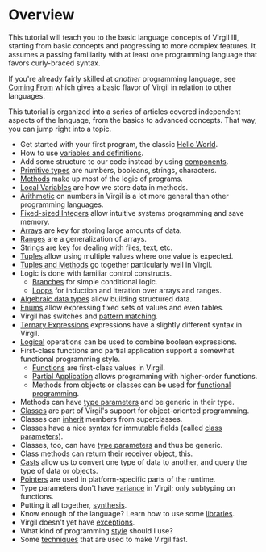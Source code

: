 # Overview

This tutorial will teach you to the basic language concepts of Virgil III, starting from basic concepts and progressing to more complex features.
It assumes a passing familiarity with at least one programming language that favors curly-braced syntax.

If you're already fairly skilled at *another* programming language, see [Coming From](ComingFrom.md) which gives a basic flavor of Virgil in relation to other languages.

This tutorial is organized into a series of articles covered independent aspects of the language, from the basics to advanced concepts.
That way, you can jump right into a topic.

* Get started with your first program, the classic [Hello World](HelloWorld.md).
* How to use [variables and definitions](Variables.md).
* Add some structure to our code instead by using [components](Components.md).
* [Primitive types](Primitives.md) are numbers, booleans, strings, characters.
* [Methods](Methods.md) make up most of the logic of programs.
* [Local Variables](Locals.md) are how we store data in methods.
* [Arithmetic](Arith.md) on numbers in Virgil is a lot more general than other programming languages.
* [Fixed-sized Integers](FixedSizeIntegers.md) allow intuitive systems programming and save memory.
* [Arrays](Arrays.md) are key for storing large amounts of data.
* [Ranges](Ranges.md) are a generalization of arrays.
* [Strings](Strings.md) are key for dealing with files, text, etc.
* [Tuples](Tuples.md) allow using multiple values where one value is expected.
* [Tuples and Methods](TuplesAndMethods.md) go together particularly well in Virgil.
* Logic is done with familiar control constructs.
  * [Branches](Branches.md) for simple conditional logic.
  * [Loops](Loops.md) for induction and iteration over arrays and ranges.
* [Algebraic data types](ADTs.md) allow building structured data.
* [Enums](Enums.md) allow expressing fixed sets of values and even tables.
* Virgil has switches and [pattern matching](Matches.md).
* [Ternary Expressions](Ternary.md) expressions have a slightly different syntax in Virgil.
* [Logical](Logical.md) operations can be used to combine boolean expressions.
* First-class functions and partial application support a somewhat functional programming style.
  * [Functions](Functions.md) are first-class values in Virgil.
  * [Partial Application](PartialApp.md) allows programming with higher-order functions.
  * Methods from objects or classes can be used for [functional programming](ClassesAndFunctions.md).
* Methods can have [type parameters](Typeparams.md) and be generic in their type.
* [Classes](Classes.md) are part of Virgil's support for object-oriented programming.
* Classes can [inherit](Inheritance.md) members from superclasses.
* Classes have a nice syntax for immutable fields (called [class parameters](ClassParameters.md)).
* Classes, too, can have [type parameters](ClassTypeParams.md) and thus be generic.
* Class methods can return their receiver object, [this](ReturnThis.md).
* [Casts](Casts.md) allow us to convert one type of data to another, and query the type of data or objects.
* [Pointers](Pointers.md) are used in platform-specific parts of the runtime.
* Type parameters don't have [variance](Variance.md) in Virgil; only subtyping on functions.
* Putting it all together, [synthesis](Synthesis.md).
* Know enough of the language? Learn how to use some [libraries](LibUtil.md).
* Virgil doesn't yet have [exceptions](Exceptions.md).
* What kind of programming [style](Style.md) should I use?
* Some [techniques](ImplNotes.md) that are used to make Virgil fast.
